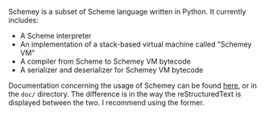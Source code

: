 Schemey is a subset of Scheme language written in Python. It currently includes:

* A Scheme interpreter
* An implementation of a stack-based virtual machine called "Schemey VM"
* A compiler from Scheme to Schemey VM bytecode
* A serializer and deserializer for Schemey VM bytecode

Documentation concerning the usage of Schemey can be found [here](https://algerbrex.github.io/Schemey/), or
in the ``doc/`` directory. The difference is in the way the reStructuredText is displayed between the two. I
recommend using the former.
